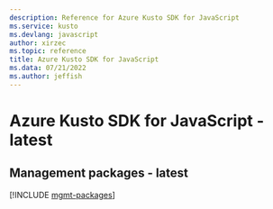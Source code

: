 ```yaml
---
description: Reference for Azure Kusto SDK for JavaScript
ms.service: kusto
ms.devlang: javascript
author: xirzec
ms.topic: reference
title: Azure Kusto SDK for JavaScript
ms.data: 07/21/2022
ms.author: jeffish
---
```

# Azure Kusto SDK for JavaScript - latest

## Management packages - latest
[!INCLUDE [mgmt-packages](kusto-mgmt-index.md)]